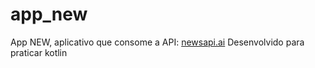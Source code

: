 # app_new
App NEW, aplicativo que consome a API: <a href="newsapi.ai">newsapi.ai</a>
Desenvolvido para praticar kotlin
